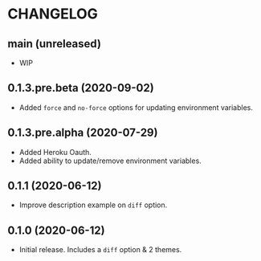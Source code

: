 # CHANGELOG

## main (unreleased)
- WIP

## 0.1.3.pre.beta (2020-09-02)
- Added `force` and `no-force` options for updating environment variables.

## 0.1.3.pre.alpha (2020-07-29)
- Added Heroku Oauth.
- Added ability to update/remove environment variables.

## 0.1.1 (2020-06-12)
- Improve description example on `diff` option.

## 0.1.0 (2020-06-12)
- Initial release. Includes a `diff` option & 2 themes.
